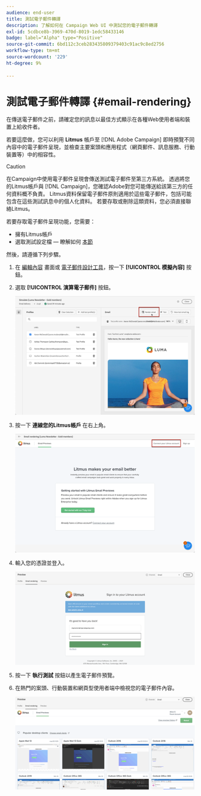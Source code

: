 ```yaml
---
audience: end-user
title: 測試電子郵件轉譯
description: 了解如何在 Campaign Web UI 中測試您的電子郵件轉譯
exl-id: 5cdbce8b-3969-470d-8019-1edc58433146
badge: label="Alpha" type="Positive"
source-git-commit: 6bd112c3ceb283435809379403c91ac9c8ed2756
workflow-type: tm+mt
source-wordcount: '229'
ht-degree: 9%

---
```



# 測試電子郵件轉譯 {#email-rendering}

在傳送電子郵件之前，請確定您的訊息以最佳方式顯示在各種Web使用者端和裝置上給收件者。

若要這麼做，您可以利用 **Litmus** 帳戶至 [!DNL Adobe Campaign] 即時預覽不同內容中的電子郵件呈現，並檢查主要案頭和應用程式（網頁郵件、訊息服務、行動裝置等）中的相容性。

>[!CAUTION]
>
>在Campaign中使用電子郵件呈現會傳送測試電子郵件至第三方系統。 透過將您的Litmus帳戶與 [!DNL Campaign]，您確認Adobe對您可能傳送給該第三方的任何資料概不負責。 Litmus資料保留電子郵件原則適用於這些電子郵件，包括可能包含在這些測試訊息中的個人化資料。 若要存取或刪除這類資料，您必須直接聯絡Litmus。

若要存取電子郵件呈現功能，您需要：

* 擁有Litmus帳戶
* 選取測試設定檔 — 瞭解如何 [本節](preview-content.md)

然後，請遵循下列步驟。

1. 在 [編輯內容](../content/edit-content.md) 畫面或 [電子郵件設計工具](../content/get-started-email-designer.md)，按一下 **[!UICONTROL 模擬內容]** 按鈕。

1. 選取 **[!UICONTROL 演算電子郵件]** 按鈕。

   ![](assets/simulate-rendering-button.png)

1. 按一下 **連線您的Litmus帳戶** 在右上角。

   ![](assets/simulate-rendering-litmus.png)

1. 輸入您的憑證並登入。

   ![](assets/simulate-rendering-credentials.png)

1. 按一下 **執行測試** 按鈕以產生電子郵件預覽。

1. 在熱門的案頭、行動裝置和網頁型使用者端中檢視您的電子郵件內容。

   ![](assets/simulate-rendering-previews.png)

<!--
TO CHECK IF user is directed to Litmus or if the email rendering is shown directly in the Campaign UI.

CONTENT ABOVE COPIED FROM AJO

If not redirecting to Litmus:

To test the email rendering, follow these steps:

1. Access the email content creation screen, then click **[!UICONTROL Simulate content]**.

1. Click the **[!UICONTROL Render email]** button.

    The left pane provides various desktop, mobile and web-based email clients. Select the desired email client to display a preview of your email in the right pane. 

    ![](assets/render-context.png)

    >[!NOTE]
    >
    >The email clients list provides a sample of the major mail clients. Additional email clients are available from the filter button next to the top search bar.

 -->
